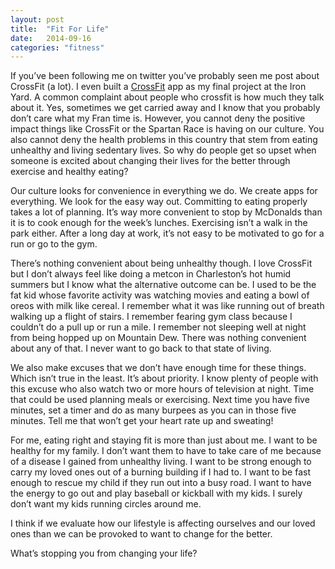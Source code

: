 ```yaml
---
layout: post
title:  "Fit For Life"
date:   2014-09-16 
categories: "fitness"
---
```


If you’ve been following me on twitter you’ve probably seen me post about CrossFit (a lot). I even built a [CrossFit](https://shawn-final.firebaseapp.com/#/) app as my final project at the Iron Yard. A common complaint about people who crossfit is how much they talk about it. Yes, sometimes we get carried away and I know that you probably don’t care what my Fran time is. However, you cannot deny the positive impact things like CrossFit or the Spartan Race is having on our culture. You also cannot deny the health problems in this country that stem from eating unhealthy and living sedentary lives. So why do people get so upset when someone is excited about changing their lives for the better through exercise and healthy eating? 

Our culture looks for convenience in everything we do. We create apps for everything. We look for the easy way out. Committing to eating properly takes a lot of planning. It’s way more convenient to stop by McDonalds than it is to cook enough for the week’s lunches. Exercising isn’t a walk in the park either. After a long day at work, it’s not easy to be motivated to go for a run or go to the gym. 

There’s nothing convenient about being unhealthy though. I love CrossFit but I don’t always feel like doing a metcon in Charleston’s hot humid summers but I know what the alternative outcome can be. I used to be the fat kid whose favorite activity was watching movies and eating a bowl of oreos with milk like cereal. I remember what it was like running out of breath walking up a flight of stairs. I remember fearing gym class because I couldn’t do a pull up or run a mile. I remember not sleeping well at night from being hopped up on Mountain Dew. There was nothing convenient about any of that. I never want to go back to that state of living.

We also make excuses that we don’t have enough time for these things. Which isn’t true in the least. It’s about priority. I know plenty of people with this excuse who also watch two or more hours of television at night. Time that could be used planning meals or exercising. Next time you have five minutes, set a timer and do as many burpees as you can in those five minutes. Tell me that won’t get your heart rate up and sweating!


For me, eating right and staying fit is more than just about me. I want to be healthy for my family. I don’t want them to have to take care of me because of a disease I gained from unhealthy living. I want to be strong enough to carry my loved ones out of a burning building if I had to. I want to be fast enough to rescue my child if they run out into a busy road. I want to have the energy to go out and play baseball or kickball with my kids. I surely don’t want my kids running circles around me.


I think if we evaluate how our lifestyle is affecting ourselves and our loved ones than we can be provoked to want to change for the better.

What’s stopping you from changing your life?
